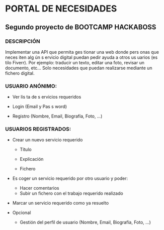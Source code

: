 # **PORTAL DE NECESIDADES**
## Segundo proyecto de BOOTCAMP HACKABOSS

### **DESCRIPCIÓN**
Implementar  una API  que permita  ges tionar una web donde  pers onas  que neces iten alg ún 
s ervicio digital puedan  pedir ayuda a otros  us uarios  (es tilo Fiverr). Por  ejemplo:  traducir  un 
texto, editar una foto, revisar un documento, etc... Solo necesidades que puedan realizarse 
mediante  un fichero  digital. 
 
 
 
### **USUARIO ANÓNIMO:**

- Ver lis ta de s ervicios  requeridos  

- Login (Email y Pas s word) 

- Registro (Nombre, Email, Biografía, Foto, ...) 
 
### **USUARIOS REGISTRADOS:** 

-  Crear un nuevo  servicio requerido 

   - Título 

   - Explicación 

   - Fichero

- Es coger un servicio requerido  por  otro  usuario y poder:  
    - Hacer comentarios  
    - Subir  un fichero  con el trabajo  requerido  realizado
  
- Marcar  un servicio requerido  como  ya resuelto

- Opcional 
    - Gestión del perfil de usuario (Nombre, Email, Biografía, Foto, ...) 
